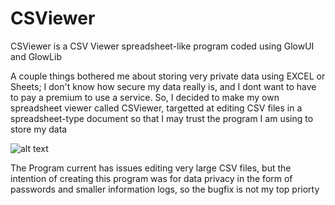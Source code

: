 # CSViewer
CSViewer is a CSV Viewer spreadsheet-like program coded using GlowUI and GlowLib

A couple things bothered me about storing very private data using EXCEL or Sheets; I don't know how secure my data really is, and I dont want to have to pay a premium to use a service.
So, I decided to make my own spreadsheet viewer called CSViewer, targetted at editing CSV files in a spreadsheet-type document so that I may trust the program I am using to store my data

![alt text](https://github.com/evanobenauer/csviewer/blob/img/image.jpg?raw=true)

The Program current has issues editing very large CSV files, but the intention of creating this program was for data privacy in the form of passwords and smaller information logs, so the bugfix is not my top priorty
